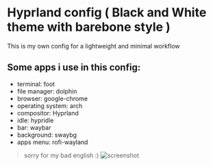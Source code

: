 # Hyprland config ( Black and White theme with barebone style )
This is my own config for a lightweight and minimal workflow

## Some apps i use in this config:
+ terminal: foot
+ file manager: dolphin
+ browser: google-chrome
+ operating system: arch
+ compositor: Hyprland
+ idle: hypridle
+ bar: waybar
+ background: swaybg
+ apps menu: rofi-wayland

> sorry for my bad english :)
![screenshot](https://raw.githubusercontent.com/Gbdz10/Hyprconfig/refs/heads/main/BlackNWhite/Backgrounds/screenshot.png)
